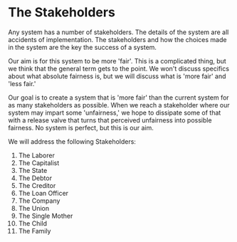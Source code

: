 # The Stakeholders

Any system has a number of stakeholders.  The details of the system are all accidents of implementation.  The stakeholders and how the choices made in the system are the key the success of a system.

Our aim is for this system to be more 'fair'.  This is a complicated thing, but we think that the general term gets to the point.  We won't discuss specifics about what absolute fairness is, but we will discuss what is 'more fair' and 'less fair.'

Our goal is to create a system that is 'more fair' than the current system for as many stakeholders as possible.  When we reach a stakeholder where our system may impart some 'unfairness,' we hope to dissipate some of that with a release valve that turns that perceived unfairness into possible fairness.  No system is perfect, but this is our aim.

We will address the following Stakeholders:

1. The Laborer
2. The Capitalist
3. The State
4. The Debtor
5. The Creditor
6. The Loan Officer
7. The Company
8. The Union
9. The Single Mother
10. The Child
11. The Family
